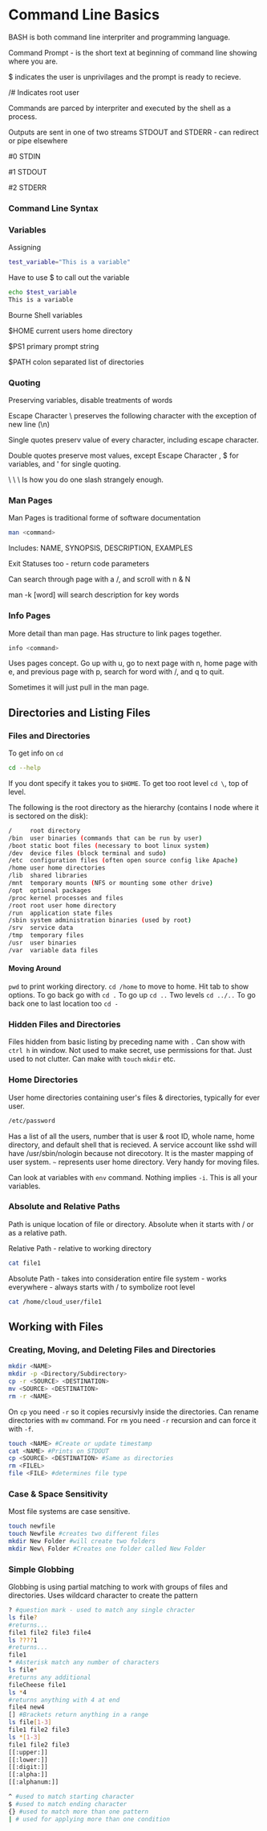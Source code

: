 # Command Line Basics
BASH is both command line interpriter and programming language.

Command Prompt - is the short text at beginning of command line showing where you are. 

$ indicates the user is unprivilages and the prompt is ready to recieve.

/# Indicates root user

Commands are parced by interpriter and executed by the shell as a process.

Outputs are sent in one of two streams STDOUT and STDERR - can redirect or pipe elsewhere

#0 STDIN

#1 STDOUT

#2 STDERR

### Command Line Syntax


### Variables
Assigning
~~~bash
test_variable="This is a variable"
~~~
Have to use $ to call out the variable
~~~bash
echo $test_variable
This is a variable
~~~
Bourne Shell variables

$HOME current users home directory

$PS1 primary prompt string

$PATH colon separated list of directories

### Quoting
Preserving variables, disable treatments of words

Escape Character \ preserves the following character with the exception of new line (\n)

Single quotes preserv value of every character, including escape character.

Double quotes preserve most values, except Escape Character \, $ for variables, and ' for single quoting.

\ \ \ Is how you do one slash strangely enough.

### Man Pages
Man Pages is traditional forme of software documentation
~~~bash
man <command>
~~~
Includes: NAME, SYNOPSIS, DESCRIPTION, EXAMPLES

Exit Statuses too - return code parameters

Can search through page with a /, and scroll with n & N

man -k [word] will search description for key words

### Info Pages

More detail than man page. Has structure to link pages together.
~~~bash
info <command>
~~~
Uses pages concept. Go up with u, go to next page with n, home page with e, and previous page with p, search for word with /, and q to quit.

Sometimes it will just pull in the man page.

## Directories and Listing Files
### Files and Directories
To get info on `cd`
~~~bash
cd --help
~~~
If you dont specify it takes you to `$HOME`.
To get too root level `cd \`, top of level.

The following is the root directory as the hierarchy (contains I node where it is sectored on the disk):
~~~bash
/     root directory
/bin  user binaries (commands that can be run by user)
/boot static boot files (necessary to boot linux system)
/dev  device files (block terminal and sudo)
/etc  configuration files (often open source config like Apache)
/home user home directories
/lib  shared libraries
/mnt  temporary mounts (NFS or mounting some other drive)
/opt  optional packages
/proc kernel processes and files
/root root user home directory
/run  application state files
/sbin system administration binaries (used by root)
/srv  service data
/tmp  temporary files
/usr  user binaries
/var  variable data files
~~~
#### Moving Around
`pwd` to print working directory. `cd /home` to move to home. Hit tab to show options.
To go back go with `cd .` To go up `cd ..` Two levels `cd ../..` To go back one to last location too `cd -`

### Hidden Files and Directories
Files hidden from basic listing by preceding name with `.`
Can show with `ctrl h` in window. Not used to make secret, use permissions for that. Just used to not clutter. Can make with `touch` `mkdir` etc.

### Home Directories
User home directories containing user's files & directories, typically for ever user. 
~~~bash
/etc/password
~~~
Has a list of all the users, number that is user & root ID, whole name, home directory, and default shell that is recieved. A service account like sshd will have /usr/sbin/nologin because not direcotory. It is the master mapping of user system. `~` represents user home directory. Very handy for moving files.

Can look at variables with `env` command. Nothing implies `-i`. This is all your variables. 

### Absolute and Relative Paths
Path is unique location of file or directory. Absolute when it starts with / or as a relative path. 

Relative Path - relative to working directory
~~~bash
cat file1
~~~
Absolute Path - takes into consideration entire file system - works everywhere - always starts with / to symbolize root level
~~~bash
cat /home/cloud_user/file1
~~~

## Working with Files
### Creating, Moving, and Deleting Files and Directories
~~~bash
mkdir <NAME>
mkdir -p <Directory/Subdirectory> 
cp -r <SOURCE> <DESTINATION>
mv <SOURCE> <DESTINATION>
rm -r <NAME>
~~~
On `cp` you need `-r` so it copies recursivly inside the directories. Can rename directories with `mv` command. For `rm` you need `-r` recursion and can force it with `-f`.
~~~bash
touch <NAME> #Create or update timestamp
cat <NAME> #Prints on STDOUT
cp <SOURCE> <DESTINATION> #Same as directories
rm <FILEL>
file <FILE> #determines file type
~~~

### Case & Space Sensitivity
Most file systems are case sensitive. 
~~~bash
touch newfile
touch Newfile #creates two different files
mkdir New Folder #will create two folders
mkdir New\ Folder #Creates one folder called New Folder
~~~

### Simple Globbing
Globbing is using partial matching to work with groups of files and directories. Uses wildcard character to create the pattern

~~~bash
? #question mark - used to match any single chracter
ls file?
#returns...
file1 file2 file3 file4
ls ????1
#returns...
file1
* #Asterisk match any number of characters
ls file*
#returns any additional
fileCheese file1
ls *4 
#returns anything with 4 at end
file4 new4
[] #Brackets return anything in a range
ls file[1-3]
file1 file2 file3
ls *[1-3]
file1 file2 file3
[[:upper:]]
[[:lower:]]
[[:digit:]]
[[:alpha:]]
[[:alphanum:]]
~~~

~~~bash
^ #used to match starting character
$ #used to match ending character
{} #used to match more than one pattern
| # used for applying more than one condition
~~~